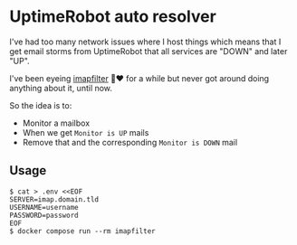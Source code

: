 # UptimeRobot auto resolver

I've had too many network issues where I host things which means that I get
email storms from UptimeRobot that all services are "DOWN" and later "UP".

I've been eyeing [imapfilter](https://github.com/lefcha/imapfilter/) 🌛❤️ for a
while but never got around doing anything about it, until now.

So the idea is to:
* Monitor a mailbox
* When we get `Monitor is UP` mails
* Remove that and the corresponding `Monitor is DOWN` mail

## Usage

```console
$ cat > .env <<EOF
SERVER=imap.domain.tld
USERNAME=username
PASSWORD=password
EOF
$ docker compose run --rm imapfilter
```
